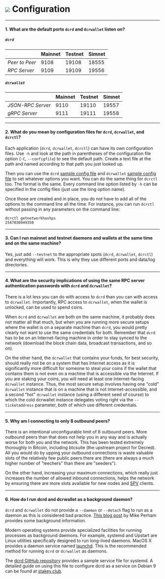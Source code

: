 # <img class="dcr-icon" src="/img/dcr-icons/Config1.svg" /> Configuration

---

#### 1. What are the default ports `dcrd` and `dcrwallet` listen on?

##### `dcrd`

|             |Mainnet|Testnet|Simnet
---           |---   |---    |---
*Peer to Peer*| 9108 | 19108 | 18555
*RPC Server*  | 9109 | 19109 | 19556

##### `dcrwallet`

|                |Mainnet|Testnet|Simnet
---              |---   |---    |---
*JSON-RPC Server*| 9110 | 19110 | 19557
*gRPC Server*    | 9111 | 19111 | 19558

---

#### 2. What do you mean by configuration files for `dcrd`, `dcrwallet`, and `dcrctl`?

Each application (`dcrd`, `dcrwallet`, `dcrctl`) can have its own configuration files. Use `-h` and look at the path in parentheses of the configuration file option (`-C`, `--configfile`) to see the default path. Create a text file at the path and named according to that path you just looked up.

Then you can use the `dcrd` [sample config file](https://github.com/decred/dcrd/blob/a2771b8ce6938480ed98eaca6d9df29667cdacba/sampleconfig/sampleconfig.go#L10-L413) and `dcrwallet` [sample config file](https://github.com/decred/dcrwallet/blob/master/sample-dcrwallet.conf) to set whatever options you want. You can do the same thing for `dcrctl` too. The format is the same. Every command line option listed by `-h` can be specified in the config files (just use the long option name).

Once those are created and in place, you do not have to add all of the options to the command line all the time. For instance, you can run `dcrctl` without passing in any parameters on the command line:

```no-highlight
dcrctl getnetworkhashps
2547036949350
```

---

#### 3. Can I run mainnet and testnet daemons and wallets at the same time and on the same machine?

Yes, just add `--testnet` to the appropriate spots (`dcrd`, `dcrwallet`, `dcrctl`) and everything will work. This is why they use different ports and data/log directories.

---

#### 4. What are the security implications of using the same RPC server authentication passwords with `dcrd` and `dcrwallet`?

There is a lot less you can do with access to `dcrd` than you can with access to `dcrwallet`. Importantly, RPC access to `dcrwallet`, when the wallet is unlocked, can be used to spend coins.

When `dcrd` and `dcrwallet` are both on the same machine, it probably does not matter all that much, but when you are running more secure setups where the wallet is on a separate machine than `dcrd`, you would pretty clearly not want to use the same credentials for both. Remember that `dcrd` has to be on an Internet-facing machine in order to stay synced to the network (download the block chain data, broadcast transactions, and so on).

On the other hand, the `dcrwallet` that contains your funds, for best security, should really not be on a system that has Internet access as it is significantly more difficult for someone to steal your coins if the wallet that contains them is not even on a machine that is accessible via the Internet. If you are staking your coins, you will need at least one Internet-facing `dcrwallet` instance. Thus, the most secure setup involves having one "cold" `dcrwallet` instance that is on a machine that is not Internet-accessible, and a second "hot" `dcrwallet` instance (using a different seed of course) to which the cold dcrwallet instance delegates voting right via the `--ticketaddress` parameter, both of which use different credentials.

---

#### 5. Why am I connecting to only 8 outbound peers?

There is an intentional unconfigurable limit of 8 outbound peers. More outbound peers than that does not help you in any way and is actually worse for both you and the network. This has been tested extremely thoroughly in Bitcoin, including btcsuite (the upstream project for Decred). All you would do by upping your outbound connections is waste valuable slots of the relatively few public peers there are (there are always a much higher number of "leechers" than there are "seeders").

On the other hand, increasing your maximum connections, which really just increases the number of allowed inbound connections, helps the network by ensuring there are more slots available for new nodes and [SPV](../wallets/spv.md) clients.

---

#### 6. How do I run dcrd and dcrwallet as a background daemon?

`dcrd` and `dcrwallet` do not provide a `--daemon` or `--detach` flag to run as a
daemon as this is considered bad practice. 
[This blog post](https://www.mikeperham.com/2014/09/22/dont-daemonize-your-daemons/)
by Mike Perham provides some background information.

Modern operating systems provide specialized facilities for running processes as
background daemons.
For example, systemd and Upstart are Linux utilities specifically designed to
run long-lived daemons.
MacOS X provides a daemon service named
[launchd](https://developer.apple.com/library/archive/documentation/MacOSX/Conceptual/BPSystemStartup/Chapters/CreatingLaunchdJobs.html).
This is the recommended method for running `dcrd` or `dcrwallet` as daemons.

The [dcrd GitHub repository](https://github.com/decred/dcrd/blob/master/release/services/systemd/dcrd.service)
provides a sample service file for systemd.
A detailed guide on using this file to configure dcrd as a service on Debian 9
can be found at [stakey.club](https://stakey.club/en/dcrd-as-a-linux-service/).

